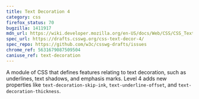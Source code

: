 ```yaml
---
title: Text Decoration 4
category: css
firefox_status: 70
bugzilla: 1411917
mdn_url: https://wiki.developer.mozilla.org/en-US/docs/Web/CSS/CSS_Text_Decoration
spec_url: https://drafts.csswg.org/css-text-decor-4/
spec_repo: https://github.com/w3c/csswg-drafts/issues
chrome_ref: 5631679087509504
caniuse_ref: text-decoration
---
```


A module of CSS that defines features relating to text decoration, such as underlines, text shadows, and emphasis marks. Level 4 adds new properties like <code>text-decoration-skip-ink</code>, <code>text-underline-offset</code>, and <code>text-decoration-thickness</code>.
